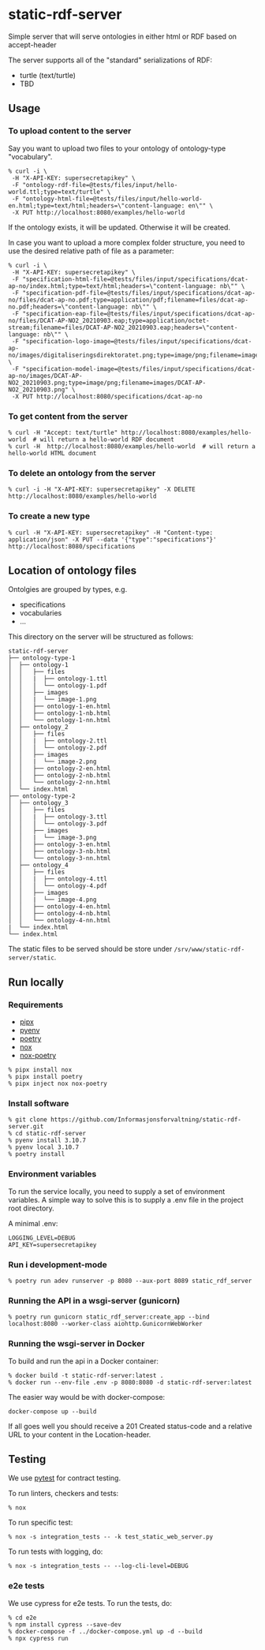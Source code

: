 # static-rdf-server

Simple server that will serve ontologies in either html or RDF based on accept-header

The server supports all of the "standard" serializations of RDF:

- turtle (text/turtle)
- TBD

## Usage

### To upload content to the server

Say you want to upload two files to your ontology of ontology-type "vocabulary".

```shell
% curl -i \
 -H "X-API-KEY: supersecretapikey" \
 -F "ontology-rdf-file=@tests/files/input/hello-world.ttl;type=text/turtle" \
 -F "ontology-html-file=@tests/files/input/hello-world-en.html;type=text/html;headers=\"content-language: en\"" \
 -X PUT http://localhost:8080/examples/hello-world
```

If the ontology exists, it will be updated. Otherwise it will be created.

In case you want to upload a more complex folder structure, you need to use the desired relative path of file as a parameter:

```shell
% curl -i \
 -H "X-API-KEY: supersecretapikey" \
 -F "specification-html-file=@tests/files/input/specifications/dcat-ap-no/index.html;type=text/html;headers=\"content-language: nb\"" \
 -F "specification-pdf-file=@tests/files/input/specifications/dcat-ap-no/files/dcat-ap-no.pdf;type=application/pdf;filename=files/dcat-ap-no.pdf;headers=\"content-language: nb\"" \
 -F "specification-eap-file=@tests/files/input/specifications/dcat-ap-no/files/DCAT-AP-NO2_20210903.eap;type=application/octet-stream;filename=files/DCAT-AP-NO2_20210903.eap;headers=\"content-language: nb\"" \
 -F "specification-logo-image=@tests/files/input/specifications/dcat-ap-no/images/digitaliseringsdirektoratet.png;type=image/png;filename=images/digitaliseringsdirektoratet.png" \
 -F "specification-model-image=@tests/files/input/specifications/dcat-ap-no/images/DCAT-AP-NO2_20210903.png;type=image/png;filename=images/DCAT-AP-NO2_20210903.png" \
 -X PUT http://localhost:8080/specifications/dcat-ap-no
```

### To get content from the server

```shell
% curl -H "Accept: text/turtle" http://localhost:8080/examples/hello-world  # will return a hello-world RDF document
% curl -H  http://localhost:8080/examples/hello-world  # will return a hello-world HTML document
```

### To delete an ontology from the server

```shell
% curl -i -H "X-API-KEY: supersecretapikey" -X DELETE http://localhost:8080/examples/hello-world
```

### To create a new type

```Shell
% curl -H "X-API-KEY: supersecretapikey" -H "Content-type: application/json" -X PUT --data '{"type":"specifications"}' http://localhost:8080/specifications
```

## Location of ontology files

Ontolgies are grouped by types, e.g.

- specifications
- vocabularies
- ...

This directory on the server will be structured as follows:

```Shell
static-rdf-server
├── ontology-type-1
│  ├── ontology-1
│  │   ├── files
│  │   |  ├── ontology-1.ttl
│  │   │  └── ontology-1.pdf
│  │   ├── images
│  │   |  └── image-1.png
│  │   ├── ontology-1-en.html 
│  │   ├── ontology-1-nb.html 
│  │   └── ontology-1-nn.html
│  ├── ontology_2
│  │   ├── files
│  │   |  ├── ontology-2.ttl
│  │   │  └── ontology-2.pdf
│  │   ├── images
│  │   |  └── image-2.png
│  │   ├── ontology-2-en.html 
│  │   ├── ontology-2-nb.html 
│  │   └── ontology-2-nn.html
│  └── index.html
├── ontology-type-2
│  ├── ontology_3
│  │   ├── files
│  │   |  ├── ontology-3.ttl
│  │   │  └── ontology-3.pdf
│  │   ├── images
│  │   |  └── image-3.png
│  │   ├── ontology-3-en.html 
│  │   ├── ontology-3-nb.html 
│  │   └── ontology-3-nn.html
│  ├── ontology_4
│  │   ├── files
│  │   |  ├── ontology-4.ttl
│  │   │  └── ontology-4.pdf
│  │   ├── images
│  │   |  └── image-4.png
│  │   ├── ontology-4-en.html 
│  │   ├── ontology-4-nb.html
│  │   └── ontology-4-nn.html
|  └── index.html
└── index.html
```

The static files to be served should be store under `/srv/www/static-rdf-server/static`.

## Run locally

### Requirements

- [pipx](https://github.com/pypa/pipx)
- [pyenv](https://github.com/pyenv/pyenv-installer)
- [poetry](https://python-poetry.org/)
- [nox](https://nox.thea.codes/en/stable/)
- [nox-poetry](https://pypi.org/project/nox-poetry/)

```Shell
% pipx install nox
% pipx install poetry
% pipx inject nox nox-poetry
```

### Install software

```Shell
% git clone https://github.com/Informasjonsforvaltning/static-rdf-server.git
% cd static-rdf-server
% pyenv install 3.10.7
% pyenv local 3.10.7
% poetry install
```

### Environment variables

To run the service locally, you need to supply a set of environment variables. A simple way to solve this is to supply a .env file in the project root directory.

A minimal .env:

```shell
LOGGING_LEVEL=DEBUG
API_KEY=supersecretapikey
```

### Run i development-mode

```shell
% poetry run adev runserver -p 8080 --aux-port 8089 static_rdf_server
```

### Running the API in a wsgi-server (gunicorn)

```shell
% poetry run gunicorn static_rdf_server:create_app --bind localhost:8080 --worker-class aiohttp.GunicornWebWorker
```

### Running the wsgi-server in Docker

To build and run the api in a Docker container:

```shell
% docker build -t static-rdf-server:latest .
% docker run --env-file .env -p 8080:8080 -d static-rdf-server:latest
```

The easier way would be with docker-compose:

```shell
docker-compose up --build
```

If all goes well you should receive a 201 Created status-code and a relative URL to your content in the Location-header.

## Testing

We use [pytest](https://docs.pytest.org/en/latest/) for contract testing.

To run linters, checkers and tests:

```shell
% nox
```

To run specific test:

```shell
% nox -s integration_tests -- -k test_static_web_server.py
```

To run tests with logging, do:

```shell
% nox -s integration_tests -- --log-cli-level=DEBUG
```

### e2e tests

We use cypress for e2e tests. To run the tests, do:

```shell
% cd e2e
% npm install cypress --save-dev
% docker-compose -f ../docker-compose.yml up -d --build
% npx cypress run
```
